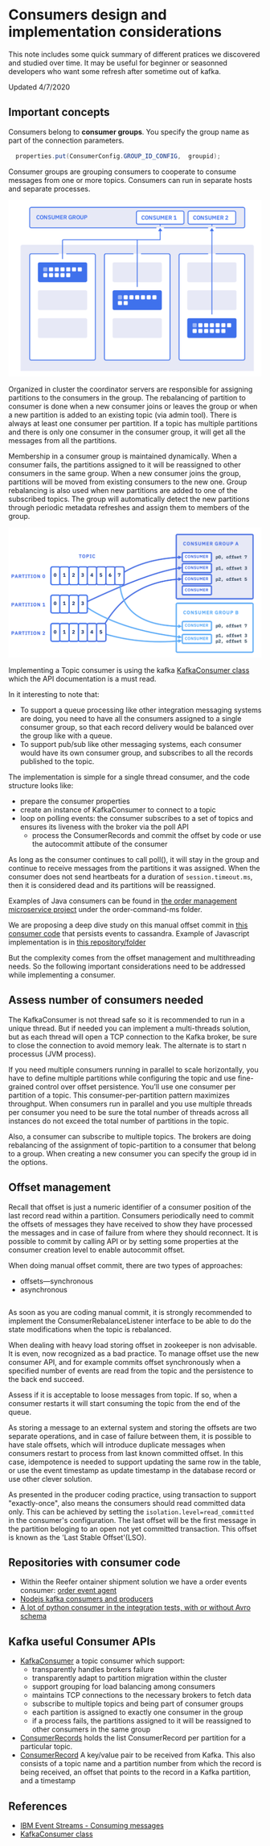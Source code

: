# Consumers design and implementation considerations

This note includes some quick summary of different pratices we discovered and studied over time. It may be useful for beginner or seasonned developers who want some refresh after sometime out of kafka.

Updated 4/7/2020

## Important concepts

Consumers belong to **consumer groups**. You specify the group name as part of the connection parameters.

```java
  properties.put(ConsumerConfig.GROUP_ID_CONFIG,  groupid);
```

Consumer groups are grouping consumers to cooperate to consume messages from one or more topics. Consumers can run in separate hosts and separate processes.

![consumer group](images/consumer-group.png)

Organized in cluster the coordinator servers are responsible for assigning partitions to the consumers in the group. The rebalancing of partition to consumer is done when a new consumer joins or leaves the group or when a new partition is added to an existing topic (via admin tool). There is always at least one consumer per partition. If a topic has multiple partitions and there is only one consumer in the consumer group, it will get all the messages from all the partitions.

Membership in a consumer group is maintained dynamically. When a consumer fails, the partitions assigned to it will be reassigned to other consumers in the same group. When a new consumer joins the group, partitions will be moved from existing consumers to the new one. Group rebalancing is also used when new partitions are added to one of the subscribed topics. The group will automatically detect the new partitions through periodic metadata refreshes and assign them to members of the group.

![](images/consumer-groups.png)

Implementing a Topic consumer is using the kafka [KafkaConsumer class](https://kafka.apache.org/24/javadoc/?org/apache/kafka/clients/consumer/KafkaConsumer.html) which the API documentation is a must read.

In it interesting to note that:

* To support a queue processing like other integration messaging systems are doing, you need to have all the consumers assigned to a single consumer group, so that each record delivery would be balanced over the group like with a queue.
* To support pub/sub like other messaging systems, each consumer would have its own consumer group, and subscribes to all the records published to the topic.

The implementation is simple for a single thread consumer, and the code structure looks like:

* prepare the consumer properties
* create an instance of KafkaConsumer to connect to a topic
* loop on polling events: the consumer subscribes to a set of topics and ensures its liveness with the broker via the poll API
    * process the ConsumerRecords and commit the offset by code or use the autocommit attibute of the consumer

As long as the consumer continues to call poll(), it will stay in the group and continue to receive messages from the partitions it was assigned. When the consumer does not send heartbeats for a duration of `session.timeout.ms`, then it is considered dead and its partitions will be reassigned.

Examples of Java consumers can be found in [the order management microservice project](https://github.com/ibm-cloud-architecture/refarch-kc-order-ms/blob/master/order-command-ms/src/main/java/ibm/gse/orderms/infrastructure/kafka/OrderEventAgent.java) under the order-command-ms folder. 

We are proposing a deep dive study on this manual offset commit in [this consumer code](https://github.com/jbcodeforce/quarkus-event-driven-consumer-microservice-template) that persists events to cassandra. 
Example of Javascript implementation is in [this repository/folder](https://github.com/ibm-cloud-architecture/refarch-kc-ms/blob/master/voyages-ms/server/utils/kafka.js)

But the complexity comes from the offset management and multithreading needs. So the following important considerations need to be addressed while implementing a consumer.

## Assess number of consumers needed

The KafkaConsumer is not thread safe so it is recommended to run in a unique thread. But if needed you can implement a multi-threads solution, but as each thread will open a TCP connection to the Kafka broker, be sure to close the connection to avoid memory leak. The alternate is to start n processus (JVM process).

If you need multiple consumers running in parallel to scale horizontally, you have to define multiple partitions while configuring the topic and use fine-grained control over offset persistence. You’ll use one consumer per partition of a topic.
This consumer-per-partition pattern maximizes throughput. When consumers run in parallel and you use multiple threads per consumer you need to be sure the total number of threads across all instances do not exceed the total number of partitions in the topic.

Also, a consumer can subscribe to multiple topics. The brokers are doing rebalancing of the assignment of topic-partition to a consumer that belong to a group. When creating a new consumer you can specify the group id in the options.

## Offset management

Recall that offset is just a numeric identifier of a consumer position of the last record read within a partition. Consumers periodically need to commit the offsets of messages they have received to show they have processed the messages and in case of failure from where they should reconnect. It is possible to commit by calling API or by setting some properties at the consumer creation level to enable autocommit offset. 

When doing manual offset commit, there are two types of approaches:

* offsets—synchronous
* asynchronous

```
```

As soon as you are coding manual commit, it is strongly recommended to implement the ConsumerRebalanceListener interface to be able to do the state modifications when the topic is rebalanced. 

When dealing with heavy load storing offset in zookeeper is non advisable. It is even, now recognized as a bad practice. To manage offset use the new consumer API, and for example commits offset synchronously when a specified number of events are read from the topic and the persistence to the back end succeed.

Assess if it is acceptable to loose messages from topic.  If so, when a consumer restarts it will start consuming the topic from the end of the queue.

As storing a message to an external system and storing the offsets are two separate operations, and in case of failure between them, it is possible to have stale offsets, which will introduce duplicate messages when consumers restart to process from last known committed offset. In this case, idempotence is needed to support updating the same row in the table, or use the event timestamp as update timestamp in the database record or use other clever solution.

As presented in the producer coding practice, using transaction to support "exactly-once", also means the consumers should read committed data only. This can be achieved by setting the `isolation.level=read_committed` in the consumer's configuration. The last offset will be the first message in the partition beloging to an open not yet committed transaction. This offset is known as the 'Last Stable Offset'(LSO).

## Repositories with consumer code

* Within the Reefer ontainer shipment solution we have a order events consumer: [order event agent](https://github.com/ibm-cloud-architecture/refarch-kc-order-ms/blob/master/order-command-ms/src/main/java/ibm/gse/orderms/infrastructure/kafka/OrderEventAgent.java)
* [Nodejs kafka consumers and producers](https://github.com/ibm-cloud-architecture/refarch-kc-ms/blob/master/voyages-ms/server/utils/kafka.js)
* [A lot of python consumer in the integration tests, with or without Avro schema](https://github.com/ibm-cloud-architecture/refarch-kc/tree/master/itg-tests/kafka)

## Kafka useful Consumer APIs

* [KafkaConsumer](https://kafka.apache.org/11/javadoc/org/apache/kafka/clients/consumer/KafkaConsumer.html) a topic consumer which support:
  * transparently handles brokers failure
  * transparently adapt to partition migration within the cluster
  * support grouping for load balancing among consumers
  * maintains TCP connections to the necessary brokers to fetch data
  * subscribe to multiple topics and being part of consumer groups
  * each partition is assigned to exactly one consumer in the group
  * if a process fails, the partitions assigned to it will be reassigned to other consumers in the same group
* [ConsumerRecords](https://kafka.apache.org/11/javadoc/org/apache/kafka/clients/consumer/ConsumerRecords.html) holds the list ConsumerRecord per partition for a particular topic.
* [ConsumerRecord](https://kafka.apache.org/11/javadoc/org/apache/kafka/clients/consumer/ConsumerRecord.html) A key/value pair to be received from Kafka. This also consists of a topic name and a partition number from which the record is being received, an offset that points to the record in a Kafka partition, and a timestamp

## References

* [IBM Event Streams - Consuming messages](https://ibm.github.io/event-streams/about/consuming-messages/)
* [KafkaConsumer class](https://kafka.apache.org/10/javadoc/?org/apache/kafka/clients/consumer/KafkaConsumer.html)
